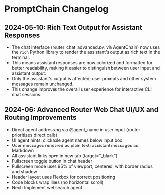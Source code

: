 # PromptChain Changelog

## 2024-05-10: Rich Text Output for Assistant Responses

- The chat interface (router_chat_advanced.py, via AgentChain) now uses the `rich` Python library to render the assistant's output as rich text in the terminal.
- This means assistant responses are now colorized and formatted for better readability, making it easier to distinguish between user input and assistant output.
- Only the assistant's output is affected; user prompts and other system messages remain unchanged.
- This change improves the overall user experience for interactive CLI chat sessions.

## 2024-06: Advanced Router Web Chat UI/UX and Routing Improvements

- Direct agent addressing via @agent_name in user input (router prioritizes direct calls)
- UI agent hints: clickable agent names below input box
- User messages rendered as plain text; assistant messages as Markdown
- All assistant links open in new tab (target="_blank")
- Fullscreen toggle button in chat header
- Fullscreen mode uses 95% of viewport, centered, with border radius and shadow
- Header layout uses Flexbox for correct positioning
- Code blocks wrap lines (no horizontal scroll)
- Next: Implement websearch agent
